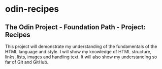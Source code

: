 # odin-recipes
## The Odin Project - Foundation Path - Project: Recipes
This project will demonstrate my understanding of the fundamentals of the HTML language and style.
I will show my knowledge of HTML structure, links, lists, images and handling text.
It will also show my understanding so far of Git and GitHub.
